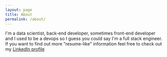```yaml
---
layout: page
title: About
permalink: /about/
---
```


I'm a data scientist, back-end developer, sometimes front-end developer and I used to be a devops so I guess you could say I'm a full stack engineer.
If you want to find out more "resume-like" information feel free to check out my [LinkedIn profile][linkedin]


[linkedin]:http://lnkd.in/fJSzp7